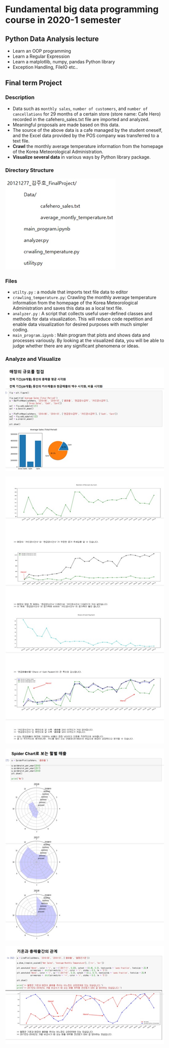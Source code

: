 # Fundamental big data programming  course in 2020-1 semester

## Python Data Analysis lecture

- Learn an OOP programming
- Learn a Regular Expression
- Learn a matplotlib, numpy, pandas Python library
- Exception Handling, FileIO etc..



## Final term Project

### Description

- Data such as `monthly sales`, `number of customers`, and `number of cancellations` for 29 months of a certain store (store name: Cafe Hero) recorded in the cafehero_sales.txt file are imported and analyzed. 
- Meaningful proposals are made based on this data. 
- The source of the above data is a cafe managed by the student oneself, and the Excel data provided by the POS company was transferred to a text file.
- **Crawl** the monthly average temperature information from the homepage of the Korea Meteorological Administration.
- **Visualize several data** in various ways by Python library package.



### Directory Structure

![img1](./img1.jpg)



### Files

- `utilty.py` : a module that imports text file data to editor
- `crawling_temperature.py`: Crawling the monthly average temperature information from the homepage of the Korea Meteorological Administration and saves this data as a local text file.
-  `analyzer.py` : A script that collects useful user-defined classes and methods for data visualization. This will reduce code repetition and enable data visualization for desired purposes with much simpler coding.
-  `main_program.ipynb` : Main program that plots and shows data and processes variously. By looking at the visualized data, you will be able to judge whether there are any significant phenomena or ideas.



### Analyze and Visualize

![img2](./img2.jpg)

![img3](./img3.jpg)

![img4](./img4.jpg)

![img5](./img5.jpg)

